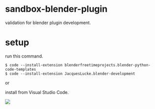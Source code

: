# sandbox-blender-plugin
validation for blender plugin development.

# setup

run this command.

```
$ code --install-extension blenderfreetimeprojects.blender-python-code-templates
$ code --install-extension JacquesLucke.blender-development
```

or

install from Visual Studio Code.

![](https://gyazo.com/b1569bfa995692541966ac681db7d4e3.png)
